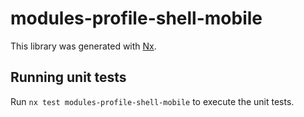 # modules-profile-shell-mobile

This library was generated with [Nx](https://nx.dev).

## Running unit tests

Run `nx test modules-profile-shell-mobile` to execute the unit tests.
